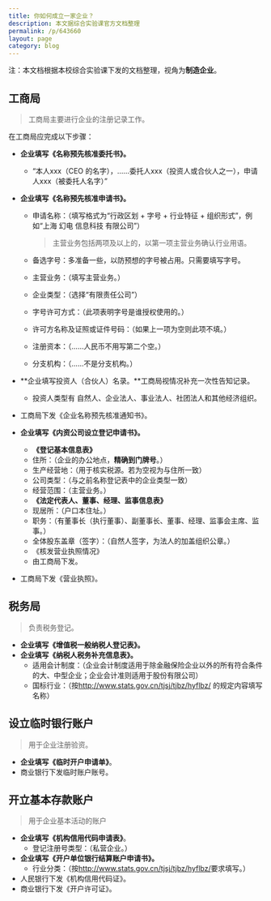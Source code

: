 ```yaml
---
title: 你如何成立一家企业？
description: 本文据综合实验课官方文档整理
permalink: /p/643660
layout: page
category: blog
---
```


注：本文档根据本校综合实验课下发的文档整理，视角为**制造企业**。

## 工商局

> 工商局主要进行企业的注册记录工作。

在工商局应完成以下步骤：

- **企业填写《名称预先核准委托书》。**

  - “本人xxx（CEO 的名字），……委托人xxx（投资人或合伙人之一），申请人xxx（被委托人名字）”

- **企业填写《名称预先核准申请书》。**

  - 申请名称：（填写格式为“行政区划 + 字号 + 行业特征 + 组织形式”，例如“上海 幻电 信息科技 有限公司”）

    > 主营业务包括两项及以上的，以第一项主营业务确认行业用语。

  - 备选字号：多准备一些，以防预想的字号被占用。只需要填写字号。

  - 主营业务：（填写主营业务。）

  - 企业类型：（选择“有限责任公司”）

  - 字号许可方式：（此项表明字号是谁授权使用的。）

  - 许可方名称及证照或证件号码：（如果上一项为空则此项不填。）

  - 注册资本：（……人民币不用写第二个空。）

  - 分支机构：（……不是分支机构。）

- **企业填写投资人（合伙人）名录。**工商局视情况补充一次性告知记录。

  - 投资人类型有 自然人、企业法人、事业法人、社团法人和其他经济组织。

- 工商局下发《企业名称预先核准通知书》。

- **企业填写《内资公司设立登记申请书》。**

  - **《登记基本信息表》**
  - 住所：（企业的办公地点，**精确到门牌号**。）
  - 生产经营地：（用于核实税源。若为空视为与住所一致）
  - 公司类型：（与之前名称登记表中的企业类型一致）
  - 经营范围：（主营业务。）
  - **《法定代表人、董事、经理、监事信息表》**
  - 现居所：（户口本住址。）
  - 职务：（有董事长（执行董事）、副董事长、董事、经理、监事会主席、监事。）
  - 全体股东盖章（签字）：（自然人签字，为法人的加盖组织公章。）
  - 《核发营业执照情况》
  - 由工商局下发。

- 工商局下发《营业执照》。

## 税务局

> 负责税务登记。

- **企业填写《增值税一般纳税人登记表》。**
- **企业填写《纳税人税务补充信息表》。**
  - 适用会计制度：（企业会计制度适用于除金融保险企业以外的所有符合条件的大、中型企业；企业会计准则适用于股份有限公司）
  - 国标行业：（按<http://www.stats.gov.cn/tjsj/tjbz/hyflbz/> 的规定内容填写名称）

## 设立临时银行账户

> 用于企业注册验资。

- **企业填写《临时开户申请单》**。
- 商业银行下发临时账户账号。

## 开立基本存款账户

> 用于企业基本活动的账户

- **企业填写《机构信用代码申请表》**。
  - 登记注册号类型：（私营企业。）
- **企业填写《开户单位银行结算账户申请书》。**
  - 行业分类：（按<http://www.stats.gov.cn/tjsj/tjbz/hyflbz/>要求填写。）
- 人民银行下发《机构信用代码证》。
- 商业银行下发《开户许可证》。